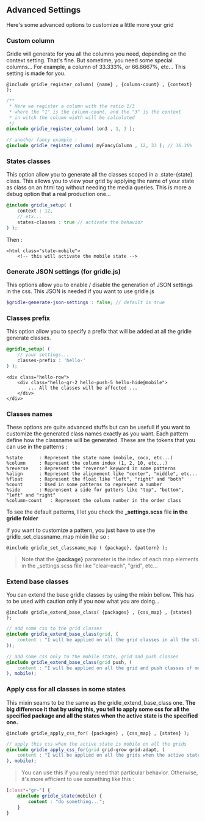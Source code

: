 ## Advanced Settings

Here's some advanced options to customize a little more your grid


### Custom column

Gridle will generate for you all the columns you need, depending on the context setting. That's fine. But sometime, you need some special columns... For example, a column of 33.333%, or 66.6667%, etc... This setting is made for you.

```fn
@include gridle_register_column( {name} , {column-count} , {context} );
```

```scss
/**
 * Here we register a column with the ratio 1/3
 * where the "1" is the column-count, and the "3" is the context
 * in witch the column width will be calculated
 */
@include gridle_register_column( 1on3 , 1, 3 );

// another fancy example :
@include gridle_register_column( myFancyColumn , 12, 33 ); // 36.36%
```


### States classes

This option allow you to generate all the classes scoped in a .state-{state} class. This allows you to view your grid by applying the name of your state as class on an html tag without needing the media queries. This is more a debug option that a real production one...

```scss
@include gridle_setup( (
	context : 12,
	// etx...
	states-classes : true // activate the behavior
) );
```

Then :

```markup
<html class="state-mobile">
	<!-- this will activate the mobile state -->
```


### Generate JSON settings (for gridle.js)

This options allow you to enable / disable the generation of JSON settings in the css. This JSON is needed if you want to use gridle.js

```scss
$gridle-generate-json-settings : false; // default is true
```


### Classes prefix

This option allow you to specify a prefix that will be added at all the gridle generate classes.

```scss
@gridle_setup( (
	// your settings...
	classes-prefix : 'hello-'
) );
```

```markup
<div class="hello-row">
	<div class="hello-gr-2 hello-push-5 hello-hide@mobile">
		... All the classes will be affected ...
	</div>
</div>
```


### Classes names

These options are quite advanced stuffs but can be usefull if you want to customize the generated class names exactly as you want.
Each pattern define how the classname will be generated. These are the tokens that you can use in the patterns :

```fn
%state		: Represent the state name (mobile, coco, etc...)
%column		: Represent the column index (1, 2, 10, etc...)  
%reverse 	: Represent the "reverse" keyword in some patterns
%align 		: Represent the alignement like "center", "middle", etc...
%float 		: Represent the float like "left", "right" and "both"
%count 		: Used in some patterns to represent a number
%side 		: Reprensent a side for gutters like "top", "bottom", "left" and "right"
%column-count 	: Represent the column number in the order class

```

To see the default patterns, I let you check the **_settings.scss** file **in the gridle folder**

If you want to customize a pattern, you just have to use the gridle_set_classname_map mixin like so :

```fn
@include gridle_set_classname_map ( {package}, {pattern} );
```

> Note that the **{package}** parameter is the index of each map elements in the _settings.scss file like "clear-each", "grid", etc...


### Extend base classes

You can extend the base gridle classes by using the mixin bellow. This has to be used with caution only if you now what you are doing...

```fn
@include gridle_extend_base_class( {packages} , {css_map} , {states} );
```

```scss
// add some css to the grid classes
@include gridle_extend_base_class(grid, (
	content : "I will be applied on all the grid classes in all the states"
));

// add some css only to the mobile state, grid and push classes
@include gridle_extend_base_class(grid push, (
	content : "I will be applied on all the grid and push classes of mobile state"
), mobile);
```


### Apply css for all classes in some states

This mixin seams to be the same as the gridle_extend_base_class one. **The big difference it that by using this, you tell to apply some css for all the specified package and all the states when the active state is the specified one.**

```fn
@include gridle_apply_css_for( {packages} , {css_map} , {states} );
```

```scss
// apply this css when the active state is mobile on all the grids
@include gridle_apply_css_for(grid grid-grow grid-adapt, (
	content : "I will be applied on all the grids when the active state is mobile"
), mobile);
```

> You can use this if you really need that particular behavior. Otherwise, it's more efficient to use something like this :

```scss
[class*="gr-"] {
	@include gridle_state(mobile) {
		content : "do something...";
	}
}
```